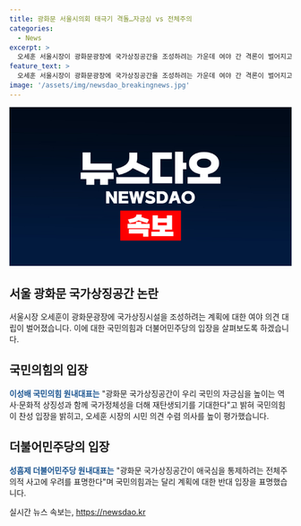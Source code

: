 ```yaml
---
title: 광화문 서울시의회 태극기 격돌…자긍심 vs 전체주의
categories:
  - News
excerpt: >
  오세훈 서울시장이 광화문광장에 국가상징공간을 조성하려는 가운데 여야 간 격론이 벌어지고 있다. 국민의힘은 찬성 입장을 밝히며 국가상징공간으로 재탄생되기를 기대하고 반면, 더불어민주당은 계획 전면 백지화를 촉구하며 애국심을 통제하려는 전체주의적 사고에 우려를 표명했다. 양당의 입장 차이는 시민과의 공론화와 국민의 자긍심 증진에 관한 의견이 대립하고 있다.
feature_text: >
  오세훈 서울시장이 광화문광장에 국가상징공간을 조성하려는 가운데 여야 간 격론이 벌어지고 있다. 국민의힘은 찬성 입장을 밝히며 국가상징공간으로 재탄생되기를 기대하고 반면, 더불어민주당은 계획 전면 백지화를 촉구하며 애국심을 통제하려는 전체주의적 사고에 우려를 표명했다. 양당의 입장 차이는 시민과의 공론화와 국민의 자긍심 증진에 관한 의견이 대립하고 있다.
image: '/assets/img/newsdao_breakingnews.jpg'
---
```


<p><img src="/assets/img/newsdao_breakingnews.jpg" alt="pcversion 속보" /></p>

<h2 data-ke-size="size26">서울 광화문 국가상징공간 논란</h2>

<p data-ke-size="size16">서울시장 오세훈이 광화문광장에 국가상징시설을 조성하려는 계획에 대한 여야 의견 대립이 벌어졌습니다. 이에 대한 국민의힘과 더불어민주당의 입장을 살펴보도록 하겠습니다.</p>

<h2 data-ke-size="size26">국민의힘의 입장</h2>

<p data-ke-size="size16"><b><span style="color: #1a5490;">이성배 국민의힘 원내대표는</span></b> "광화문 국가상징공간이 우리 국민의 자긍심을 높이는 역사·문화적 상징성과 함께 국가정체성을 더해 재탄생되기를 기대한다"고 밝혀 국민의힘이 찬성 입장을 밝히고, 오세훈 시장의 시민 의견 수렴 의사를 높이 평가했습니다.</p>

<h2 data-ke-size="size26">더불어민주당의 입장</h2>

<p data-ke-size="size16"><b><span style="color: #1a5490;">성흠제 더불어민주당 원내대표는</span></b> "광화문 국가상징공간이 애국심을 통제하려는 전체주의적 사고에 우려를 표명한다"며 국민의힘과는 달리 계획에 대한 반대 입장을 표명했습니다.</p>
실시간 뉴스 속보는, <a href="https://newsdao.kr" rel="dofollow">https://newsdao.kr</a>


